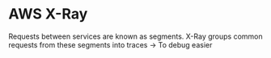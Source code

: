 # AWS X-Ray

Requests between services are known as segments. X-Ray groups common requests from these segments into traces -> To debug easier
